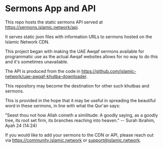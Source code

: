 # Sermons App and API

This repo hosts the static sermons API served at https://sermons.islamic.network/api.

It serves static json files with information URLs to sermons hosted on the Islamic Network CDN.

This project began with making the UAE Awqaf sermons available for programmatic use as the actual Awqaf websites allows 
for no way to do this and it's sometimes unavailable.

The API is produced from the code in https://github.com/islamic-network/uae-awqaf-khutba-downloader.

This repository may become the destination for other such khutbas and sermons.

This is provided in the hope that it may be useful in spreading the beautiful word in these sermons, in line with what the Qur'an says:

"Seest thou not how Allah coineth a similitude: A goodly saying, as a goodly tree, its root set firm, its branches reaching into heaven."
  -- Surah Ibrahim, Ayah 24 (14:24)

If you would like to add your sermons to the CDN or API, please reach out via https://community.islamic.network or support@islamic.network.
